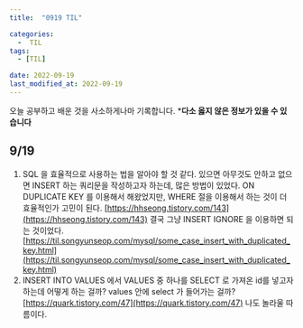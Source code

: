 ```yaml
---
title:  "0919 TIL" 

categories:
  -  TIL
tags:
  - [TIL]

date: 2022-09-19
last_modified_at: 2022-09-19
---
```


오늘 공부하고 배운 것을 사소하게나마 기록합니다. 
***다소 옳지 않은 정보가 있을 수 있습니다**

## 9/19

1. SQL 을 효율적으로 사용하는 법을 알아야 할 것 같다. 
있으면 아무것도 안하고 없으면 INSERT 하는 쿼리문을 작성하고자 하는데, 많은 방법이 있었다. ON DUPLICATE KEY 를 이용해서 해왔었지만, WHERE 절을 이용해서 하는 것이 더 효율적인가 고민이 된다. 
[https://hhseong.tistory.com/143](https://hhseong.tistory.com/143)
결국 그냥 INSERT IGNORE 을 이용하면 되는 것이었다. 
[https://til.songyunseop.com/mysql/some_case_insert_with_duplicated_key.html](https://til.songyunseop.com/mysql/some_case_insert_with_duplicated_key.html)
2. INSERT INTO VALUES 에서 VALUES 중 하나를 SELECT 로 가져온 id를 넣고자 하는데 어떻게 하는 걸까? values 안에 select 가 들어가는 걸까? 
[https://quark.tistory.com/47](https://quark.tistory.com/47)
나도 놀라울 따름이다.